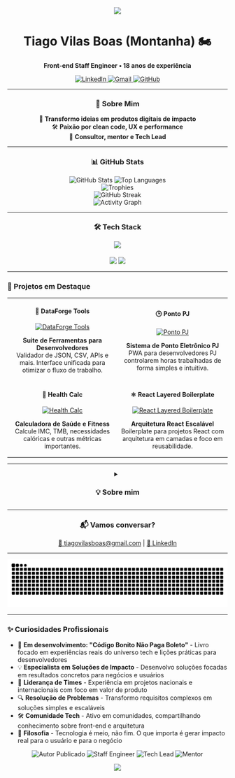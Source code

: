 <div align="center">
  <img src="https://capsule-render.vercel.app/api?type=waving&color=0:38B2AC,100:3ECF8E&height=120&section=header"/>
  
  <h1 align="center">Tiago Vilas Boas (Montanha) 🏍️</h1>
  
  <p align="center">
    <b>Front-end Staff Engineer • 18 anos de experiência</b>
  </p>
  
  <div align="center">
    <a href="https://www.linkedin.com/in/tiagovilasboas/">
      <img alt="LinkedIn" src="https://img.shields.io/badge/-LinkedIn-0077B5?style=for-the-badge&logo=linkedin&logoColor=white">
    </a>
    <a href="mailto:tiagovilasboas@gmail.com">
      <img alt="Gmail" src="https://img.shields.io/badge/-Gmail-D14836?style=for-the-badge&logo=gmail&logoColor=white">
    </a>
    <a href="https://github.com/tiagovilasboas">
      <img alt="GitHub" src="https://img.shields.io/badge/-GitHub-181717?style=for-the-badge&logo=github">
    </a>
  </div>
</div>

---

<div align="center">
  <h3>💫 Sobre Mim</h3>
  <p>
    🚀 <strong>Transformo ideias em produtos digitais de impacto</strong><br>
    🛠️ <strong>Paixão por clean code, UX e performance</strong><br>
    🤝 <strong>Consultor, mentor e Tech Lead</strong>
  </p>
</div>

---

<div align="center">
  <h3>📊 GitHub Stats</h3>
  <img src="https://github-readme-stats.vercel.app/api?username=tiagovilasboas&show_icons=true&theme=radical&hide_border=true&bg_color=0d1117&title_color=38B2AC&text_color=ffffff&icon_color=3ECF8E&include_all_commits=true&count_private=true&hide=contribs,issues&rank_icon=github&custom_title=Tiago%20Vilas%20Boas%20-%20GitHub%20Stats" alt="GitHub Stats" />
  <img src="https://github-readme-stats.vercel.app/api/top-langs/?username=tiagovilasboas&layout=compact&theme=radical&hide_border=true&bg_color=0d1117&title_color=38B2AC&text_color=ffffff&langs_count=6&exclude_repo=tiagovilasboas,tiagovilasboas.github.io&custom_title=Top%20Technologies" alt="Top Languages" />
</div>

<div align="center">
  <img src="https://github-profile-trophy.vercel.app/?username=tiagovilasboas&theme=onedark&margin-w=15&no-frame=true&column=4&rank=SECRET,SSS,SS,S,AAA&title=MultiLanguage,Stars,Commits,Repositories" alt="Trophies" />
</div>

<div align="center">
  <img src="https://github-readme-streak-stats.herokuapp.com/?user=tiagovilasboas&theme=radical&hide_border=true&background=0d1117&stroke=38B2AC&ring=3ECF8E&fire=3ECF8E&currStreakNum=ffffff&currStreakLabel=38B2AC&sideNums=ffffff&sideLabels=38B2AC&dates=ffffff" alt="GitHub Streak" />
</div>

<div align="center">
  <img src="https://github-readme-activity-graph.vercel.app/graph?username=tiagovilasboas&theme=react-dark&hide_border=true&area=true&area_color=3ECF8E&line=38B2AC&point=ffffff&color=ffffff&bg_color=0d1117&custom_title=Contribuições%20Anuais" alt="Activity Graph" />
</div>

---

<div align="center">
  <h3>🛠️ Tech Stack</h3>
  <img src="https://skillicons.dev/icons?i=react,nextjs,typescript,tailwind,vitest,supabase,github,vercel&perline=4" />
  <br><br>
  <img src="https://img.shields.io/badge/-shadcn/UI-000?style=for-the-badge&logo=shadcnui">
  <img src="https://img.shields.io/badge/-Zod-3F3F46?style=for-the-badge&logo=zod">
</div>

---

### 👀 Projetos em Destaque

<table>
  <tr>
    <td width="50%">
      <h4 align="center">🧰 DataForge Tools</h4>
      <p align="center">
        <a href="https://github.com/tiagovilasboas/dataforge-tools" target="_blank">
          <img src="https://github-readme-stats.vercel.app/api/pin/?username=tiagovilasboas&repo=dataforge-tools&theme=radical&hide_border=true&bg_color=0d1117&title_color=38B2AC&text_color=ffffff" width="100%" alt="DataForge Tools"/>
        </a>
      </p>
      <p align="center"><strong>Suite de Ferramentas para Desenvolvedores</strong><br>
      Validador de JSON, CSV, APIs e mais. Interface unificada para otimizar o fluxo de trabalho.</p>
    </td>
    <td width="50%">
      <h4 align="center">🕒 Ponto PJ</h4>
      <p align="center">
        <a href="https://github.com/tiagovilasboas/ponto-pj" target="_blank">
          <img src="https://github-readme-stats.vercel.app/api/pin/?username=tiagovilasboas&repo=ponto-pj&theme=radical&hide_border=true&bg_color=0d1117&title_color=38B2AC&text_color=ffffff" width="100%" alt="Ponto PJ"/>
        </a>
      </p>
      <p align="center"><strong>Sistema de Ponto Eletrônico PJ</strong><br>
      PWA para desenvolvedores PJ controlarem horas trabalhadas de forma simples e intuitiva.</p>
    </td>
  </tr>
  <tr>
    <td width="50%">
      <h4 align="center">💪 Health Calc</h4>
      <p align="center">
        <a href="https://github.com/tiagovilasboas/health-calc" target="_blank">
          <img src="https://github-readme-stats.vercel.app/api/pin/?username=tiagovilasboas&repo=health-calc&theme=radical&hide_border=true&bg_color=0d1117&title_color=38B2AC&text_color=ffffff" width="100%" alt="Health Calc"/>
        </a>
      </p>
      <p align="center"><strong>Calculadora de Saúde e Fitness</strong><br>
      Calcule IMC, TMB, necessidades calóricas e outras métricas importantes.</p>
    </td>
    <td width="50%">
      <h4 align="center">⚛️ React Layered Boilerplate</h4>
      <p align="center">
        <a href="https://github.com/tiagovilasboas/react-layered-boilerplate" target="_blank">
          <img src="https://github-readme-stats.vercel.app/api/pin/?username=tiagovilasboas&repo=react-layered-boilerplate&theme=radical&hide_border=true&bg_color=0d1117&title_color=38B2AC&text_color=ffffff" width="100%" alt="React Layered Boilerplate"/>
        </a>
      </p>
      <p align="center"><strong>Arquitetura React Escalável</strong><br>
      Boilerplate para projetos React com arquitetura em camadas e foco em reusabilidade.</p>
    </td>
  </tr>
</table>

---

<details align="center">
  <summary><h3>💡 Sobre mim</h3></summary>
  
  <div align="center">
    <ul style="list-style: none; padding: 0;">
      <li>🎯 Foco em entregar valor de produto, não só código bonito</li>
      <li>🔧 Gosto de resolver problemas reais e compartilhar conhecimento</li>
      <li>✨ Busco sempre a melhor experiência para o usuário</li>
      <li>🤝 Aberto a ideias, mentorias e novos desafios!</li>
    </ul>
  </div>
</details>

---

<div align="center">
  <h3>📬 Vamos conversar?</h3>
  <p>
    <a href="mailto:tiagovilasboas@gmail.com">📧 tiagovilasboas@gmail.com</a> |
    <a href="https://www.linkedin.com/in/tiagovilasboas/">💼 LinkedIn</a>
  </p>
</div>

---

<div align="center">
  <img src="https://github.com/tiagovilasboas/tiagovilasboas/blob/output/github-contribution-grid-snake.svg" alt="snake gif" />
</div>

---

### ✨ Curiosidades Profissionais

* 📝 **Em desenvolvimento: "Código Bonito Não Paga Boleto"** - Livro focado em experiências reais do universo tech e lições práticas para desenvolvedores
* 💡 **Especialista em Soluções de Impacto** - Desenvolvo soluções focadas em resultados concretos para negócios e usuários
* 🚀 **Liderança de Times** - Experiência em projetos nacionais e internacionais com foco em valor de produto
* 🔍 **Resolução de Problemas** - Transformo requisitos complexos em soluções simples e escaláveis
* 🛠️ **Comunidade Tech** - Ativo em comunidades, compartilhando conhecimento sobre front-end e arquitetura
* 🎯 **Filosofia** - Tecnologia é meio, não fim. O que importa é gerar impacto real para o usuário e para o negócio

<p align="center">
  <img src="https://img.shields.io/badge/-Autor%20Publicado-38B2AC?style=for-the-badge&logo=bookstack&logoColor=white" alt="Autor Publicado">
  <img src="https://img.shields.io/badge/-Staff%20Engineer-3ECF8E?style=for-the-badge&logo=react&logoColor=white" alt="Staff Engineer">
  <img src="https://img.shields.io/badge/-Tech%20Lead-FF6B6B?style=for-the-badge&logo=github&logoColor=white" alt="Tech Lead">
  <img src="https://img.shields.io/badge/-Mentor-FFD93D?style=for-the-badge&logo=linkedin&logoColor=black" alt="Mentor">
</p>

<div align="center">
  <img src="https://capsule-render.vercel.app/api?type=waving&color=0:38B2AC,100:3ECF8E&height=120&section=footer"/>
</div>